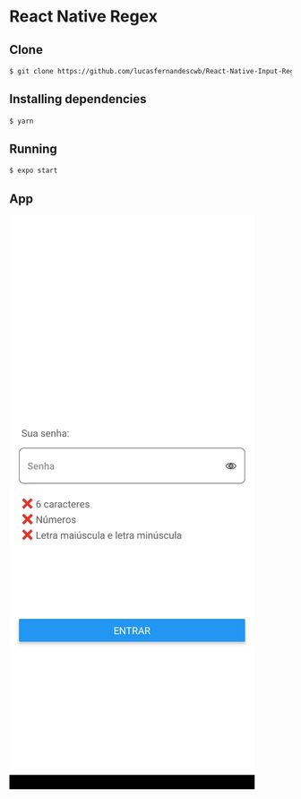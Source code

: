 # React Native Regex

## Clone

```Bash
$ git clone https://github.com/lucasfernandescwb/React-Native-Input-Regex.git
```

## Installing dependencies

```Bash
$ yarn
```

## Running

```Bash
$ expo start
```

## App

![Screen Image](/src/images/doc-img.jpeg)